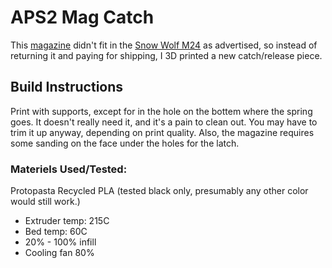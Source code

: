 # APS2 Mag Catch
This [magazine](https://evike.com/products) didn't fit in the [Snow Wolf M24](https://www.evike.com/products/33422/) as advertised, so instead of returning it and paying for shipping, I 3D printed a new catch/release piece.

## Build Instructions
Print with supports, except for in the hole on the bottem where the spring goes.  It doesn't really need it, and it's a pain to clean out.  You may have to trim it up anyway, depending on print quality.
Also, the magazine requires some sanding on the face under the holes for the latch.

### Materiels Used/Tested:
Protopasta Recycled PLA (tested black only, presumably any other color would still work.)
* Extruder temp: 215C
* Bed temp: 60C
* 20% - 100% infill
* Cooling fan 80%
